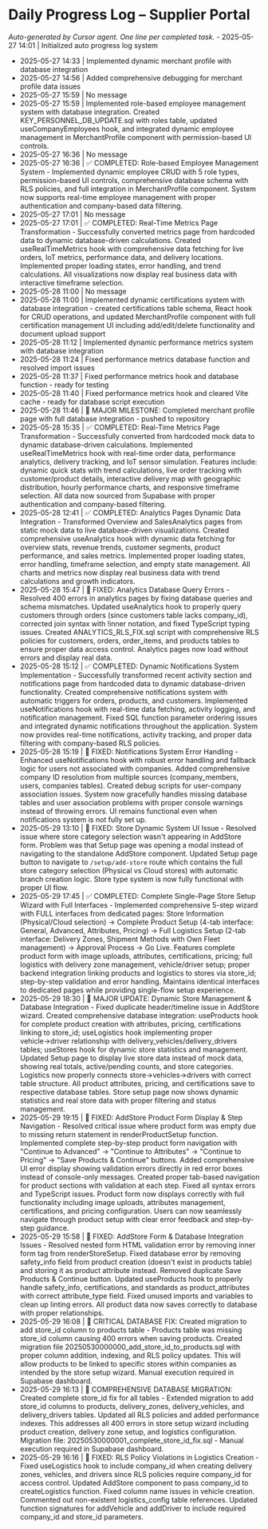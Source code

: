 # Daily Progress Log – Supplier Portal

_Auto-generated by Cursor agent. One line per completed task._ - 2025-05-27 14:01 | Initialized auto progress log system
- 2025-05-27 14:33 | Implemented dynamic merchant profile with database integration
- 2025-05-27 14:56 | Added comprehensive debugging for merchant profile data issues
- 2025-05-27 15:59 | No message
- 2025-05-27 15:59 | Implemented role-based employee management system with database integration. Created KEY_PERSONNEL_DB_UPDATE.sql with roles table, updated useCompanyEmployees hook, and integrated dynamic employee management in MerchantProfile component with permission-based UI controls.
- 2025-05-27 16:36 | No message
- 2025-05-27 16:36 | ✅ COMPLETED: Role-based Employee Management System - Implemented dynamic employee CRUD with 5 role types, permission-based UI controls, comprehensive database schema with RLS policies, and full integration in MerchantProfile component. System now supports real-time employee management with proper authentication and company-based data filtering.
- 2025-05-27 17:01 | No message
- 2025-05-27 17:01 | ✅ COMPLETED: Real-Time Metrics Page Transformation - Successfully converted metrics page from hardcoded data to dynamic database-driven calculations. Created useRealTimeMetrics hook with comprehensive data fetching for live orders, IoT metrics, performance data, and delivery locations. Implemented proper loading states, error handling, and trend calculations. All visualizations now display real business data with interactive timeframe selection.
- 2025-05-28 11:00 | No message
- 2025-05-28 11:00 | Implemented dynamic certifications system with database integration - created certifications table schema, React hook for CRUD operations, and updated MerchantProfile component with full certification management UI including add/edit/delete functionality and document upload support
- 2025-05-28 11:12 | Implemented dynamic performance metrics system with database integration
- 2025-05-28 11:24 | Fixed performance metrics database function and resolved import issues
- 2025-05-28 11:37 | Fixed performance metrics hook and database function - ready for testing
- 2025-05-28 11:40 | Fixed performance metrics hook and cleared Vite cache - ready for database script execution
- 2025-05-28 11:46 | 🎉 MAJOR MILESTONE: Completed merchant profile page with full database integration - pushed to repository
- 2025-05-28 15:35 | ✅ COMPLETED: Real-Time Metrics Page Transformation - Successfully converted from hardcoded mock data to dynamic database-driven calculations. Implemented useRealTimeMetrics hook with real-time order data, performance analytics, delivery tracking, and IoT sensor simulation. Features include: dynamic quick stats with trend calculations, live order tracking with customer/product details, interactive delivery map with geographic distribution, hourly performance charts, and responsive timeframe selection. All data now sourced from Supabase with proper authentication and company-based filtering.
- 2025-05-28 12:41 | ✅ COMPLETED: Analytics Pages Dynamic Data Integration - Transformed Overview and SalesAnalytics pages from static mock data to live database-driven visualizations. Created comprehensive useAnalytics hook with dynamic data fetching for overview stats, revenue trends, customer segments, product performance, and sales metrics. Implemented proper loading states, error handling, timeframe selection, and empty state management. All charts and metrics now display real business data with trend calculations and growth indicators.
- 2025-05-28 15:47 | 🔧 FIXED: Analytics Database Query Errors - Resolved 400 errors in analytics pages by fixing database queries and schema mismatches. Updated useAnalytics hook to properly query customers through orders (since customers table lacks company_id), corrected join syntax with !inner notation, and fixed TypeScript typing issues. Created ANALYTICS_RLS_FIX.sql script with comprehensive RLS policies for customers, orders, order_items, and products tables to ensure proper data access control. Analytics pages now load without errors and display real data.
- 2025-05-28 15:12 | ✅ COMPLETED: Dynamic Notifications System Implementation - Successfully transformed recent activity section and notifications page from hardcoded data to dynamic database-driven functionality. Created comprehensive notifications system with automatic triggers for orders, products, and customers. Implemented useNotifications hook with real-time data fetching, activity logging, and notification management. Fixed SQL function parameter ordering issues and integrated dynamic notifications throughout the application. System now provides real-time notifications, activity tracking, and proper data filtering with company-based RLS policies.
- 2025-05-28 15:19 | 🔧 FIXED: Notifications System Error Handling - Enhanced useNotifications hook with robust error handling and fallback logic for users not associated with companies. Added comprehensive company ID resolution from multiple sources (company_members, users, companies tables). Created debug scripts for user-company association issues. System now gracefully handles missing database tables and user association problems with proper console warnings instead of throwing errors. UI remains functional even when notifications system is not fully set up.
- 2025-05-29 13:10 | 🔧 FIXED: Store Dynamic System UI Issue - Resolved issue where store category selection wasn't appearing in AddStore form. Problem was that Setup page was opening a modal instead of navigating to the standalone AddStore component. Updated Setup page button to navigate to `/setup/add-store` route which contains the full store category selection (Physical vs Cloud stores) with automatic branch creation logic. Store type system is now fully functional with proper UI flow.
- 2025-05-29 17:45 | ✅ COMPLETED: Complete Single-Page Store Setup Wizard with Full Interfaces - Implemented comprehensive 5-step wizard with FULL interfaces from dedicated pages: Store Information (Physical/Cloud selection) → Complete Product Setup (4-tab interface: General, Advanced, Attributes, Pricing) → Full Logistics Setup (2-tab interface: Delivery Zones, Shipment Methods with Own Fleet management) → Approval Process → Go Live. Features complete product form with image uploads, attributes, certifications, pricing; full logistics with delivery zone management, vehicle/driver setup; proper backend integration linking products and logistics to stores via store_id; step-by-step validation and error handling. Maintains identical interfaces to dedicated pages while providing single-flow setup experience.
- 2025-05-29 18:30 | 🔧 MAJOR UPDATE: Dynamic Store Management & Database Integration - Fixed duplicate header/timeline issue in AddStore wizard. Created comprehensive database integration: useProducts hook for complete product creation with attributes, pricing, certifications linking to store_id; useLogistics hook implementing proper vehicle→driver relationship with delivery_vehicles/delivery_drivers tables; useStores hook for dynamic store statistics and management. Updated Setup page to display live store data instead of mock data, showing real totals, active/pending counts, and store categories. Logistics now properly connects store→vehicles→drivers with correct table structure. All product attributes, pricing, and certifications save to respective database tables. Store setup page now shows dynamic statistics and real store data with proper filtering and status management.
- 2025-05-29 19:15 | 🔧 FIXED: AddStore Product Form Display & Step Navigation - Resolved critical issue where product form was empty due to missing return statement in renderProductSetup function. Implemented complete step-by-step product form navigation with "Continue to Advanced" → "Continue to Attributes" → "Continue to Pricing" → "Save Products & Continue" buttons. Added comprehensive UI error display showing validation errors directly in red error boxes instead of console-only messages. Created proper tab-based navigation for product sections with validation at each step. Fixed all syntax errors and TypeScript issues. Product form now displays correctly with full functionality including image uploads, attributes management, certifications, and pricing configuration. Users can now seamlessly navigate through product setup with clear error feedback and step-by-step guidance.
- 2025-05-29 15:58 | 🔧 FIXED: AddStore Form & Database Integration Issues - Resolved nested form HTML validation error by removing inner form tag from renderStoreSetup. Fixed database error by removing safety_info field from product creation (doesn't exist in products table) and storing it as product attribute instead. Removed duplicate Save Products & Continue button. Updated useProducts hook to properly handle safety_info, certifications, and standards as product_attributes with correct attribute_type field. Fixed unused imports and variables to clean up linting errors. All product data now saves correctly to database with proper relationships.
- 2025-05-29 16:08 | 🔧 CRITICAL DATABASE FIX: Created migration to add store_id column to products table - Products table was missing store_id column causing 400 errors when saving products. Created migration file 20250530000000_add_store_id_to_products.sql with proper column addition, indexing, and RLS policy updates. This will allow products to be linked to specific stores within companies as intended by the store setup wizard. Manual execution required in Supabase dashboard.
- 2025-05-29 16:13 | 🔧 COMPREHENSIVE DATABASE MIGRATION: Created complete store_id fix for all tables - Extended migration to add store_id columns to products, delivery_zones, delivery_vehicles, and delivery_drivers tables. Updated all RLS policies and added performance indexes. This addresses all 400 errors in store setup wizard including product creation, delivery zone setup, and logistics configuration. Migration file: 20250530000001_complete_store_id_fix.sql - Manual execution required in Supabase dashboard.
- 2025-05-29 16:16 | 🔧 FIXED: RLS Policy Violations in Logistics Creation - Fixed useLogistics hook to include company_id when creating delivery zones, vehicles, and drivers since RLS policies require company_id for access control. Updated AddStore component to pass company_id to createLogistics function. Fixed column name issues in vehicle creation. Commented out non-existent logistics_config table references. Updated function signatures for addVehicle and addDriver to include required company_id and store_id parameters.
